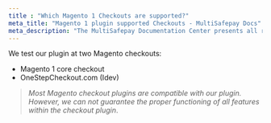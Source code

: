 ```yaml
---
title : "Which Magento 1 Checkouts are supported?"
meta_title: "Magento 1 plugin supported Checkouts - MultiSafepay Docs"
meta_description: "The MultiSafepay Documentation Center presents all relevant information about our Plugins and API. You can also find support pages for payment methods, tools and general questions as well as the contact details of our Support and Integration Teams."
---
```

We test our plugin at two Magento checkouts:  
* Magento 1 core checkout  
* OneStepCheckout.com (Idev)

>_Most Magento checkout plugins are compatible with our plugin. However, we can not guarantee the proper functioning of all features within the checkout plugin_.
